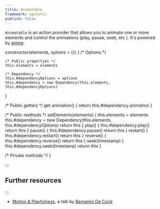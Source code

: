 ```yaml
---
title: Animatable
framework: agnostic
publish: false
---
```


`Animatable` is an action provider that allows you to animate one or more elements and control the animations (play, pause, seek, etc.). It's powered by [anime](https://animejs.com).



  constructor(elements, options = {}) {
    /* Options */

    /* Public properties */
    this.elements = elements

    /* Dependency */
    this.#dependencyOptions = options
    this.#dependency = new Dependency(this.elements, this.#dependencyOptions)
  }

  /* Public getters */
  get animation() {
    return this.#dependency.animation
  }

  /* Public methods */
  setElements(elements) {
    this.elements = elements
    this.#dependency = new Dependency(this.elements, this.#dependencyOptions)
    return this
  }
  play() {
    this.#dependency.play()
    return this
  }
  pause() {
    this.#dependency.pause()
    return this
  }
  restart() {
    this.#dependency.restart()
    return this
  }
  reverse() {
    this.#dependency.reverse()
    return this
  }
  seek(timestamp) {
    this.#dependency.seek(timestamp)
    return this
  }

  /* Private methods */
}

:::
## Further resources
:::

- [Motion & Playfulness](https://vimeo.com/282452432), a talk by [Benjamin De Cock](https://twitter.com/bdc)
